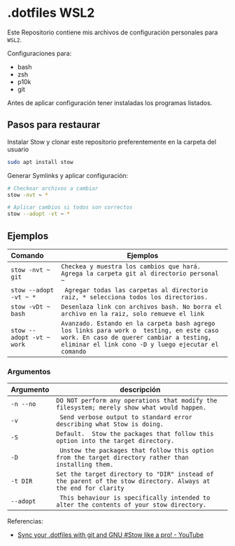 # .dotfiles WSL2

Este Repositorio contiene mis archivos de configuración personales para `WSL2`.

Configuraciones para:
- bash
- zsh
- p10k
- git

Antes de aplicar configuración tener instaladas los programas listados.


## Pasos para restaurar

Instalar Stow y clonar este repositorio preferentemente en la carpeta del usuario


```bash
sudo apt install stow
```
Generar Symlinks y aplicar configuración:
```bash
# Checkear archivos a cambiar
stow -nvt ~ *

# Aplicar cambios si todos son correctos
stow --adopt -vt ~ *
```




##  Ejemplos

| Comando                | Ejemplos                                                                                  |
|:---------------------- | ----------------------------------------------------------------------------------------- |
| `stow -nvt ~ git`      | `Checkea y muestra los cambios que hará. Agrega la carpeta git al directorio personal ~ ` |
| `stow --adopt -vt ~ *` | ` Agregar todas las carpetas al directorio raiz, * selecciona todos los directorios.`     |
| `stow -vDt ~ bash`     | `Desenlaza link con archivos bash. No borra el archivo en la raiz, solo remueve el link`                                                                   |
| `stow -- adopt -vt ~ work` | `Avanzado. Estando en la carpeta bash agrego los links para work o  testing, en este caso work. En caso de querer cambiar a testing, eliminar el link cono -D y luego ejecutar el comando` |
 

### Argumentos

| Argumento | descripción                                                                                                    |
| --------- | -------------------------------------------------------------------------------------------------------------- |
| `-n --no` | `DO NOT perform any operations that modify the filesystem; merely show what would happen.`                     |
| `-v`      | ` Send verbose output to standard error describing what Stow is doing.`                                        |
| `-S`      | `Default.  Stow the packages that follow this option into the target directory.`                               |
| `-D`      | ` Unstow the packages that follow this option from the target directory rather than installing them.`          |
| `-t DIR`  | `Set the target directory to "DIR" instead of the parent of the stow directory. Always at the end for clarity` |
| `--adopt` | ` This behaviour is specifically intended to alter the contents of your stow directory.`                       |




Referencias: 
- [Sync your .dotfiles with git and GNU #Stow like a pro! - YouTube](https://www.youtube.com/watch?v=CFzEuBGPPPg)
 
